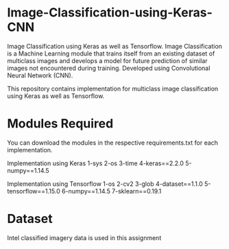 # Image-Classification-using-Keras-CNN
Image Classification using Keras as well as Tensorflow. Image Classification is a Machine Learning module that trains itself from an existing dataset of multiclass images and develops a model for future prediction of similar images not encountered during training. Developed using Convolutional Neural Network (CNN).

This repository contains implementation for multiclass image classification using Keras as well as Tensorflow. 

# Modules Required
You can download the modules in the respective requirements.txt for each implementation.

Implementation using Keras
1-sys
2-os
3-time
4-keras==2.2.0
5-numpy==1.14.5

Implementation using Tensorflow
1-os
2-cv2
3-glob
4-dataset==1.1.0
5-tensorflow==1.15.0
6-numpy==1.14.5
7-sklearn==0.19.1

# Dataset
Intel classified imagery data is used in this assignment
